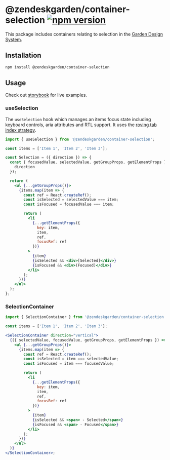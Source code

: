 # @zendeskgarden/container-selection [![npm version][npm version badge]][npm version link]

[npm version badge]: https://flat.badgen.net/npm/v/@zendeskgarden/container-selection
[npm version link]: https://www.npmjs.com/package/@zendeskgarden/container-selection

This package includes containers relating to selection in the
[Garden Design System](https://zendeskgarden.github.io/).

## Installation

```sh
npm install @zendeskgarden/container-selection
```

## Usage

Check out [storybook](https://zendeskgarden.github.io/react-containers) for live
examples.

### useSelection

The `useSelection` hook which manages an items focus state including keyboard controls,
aria attributes and RTL support. It uses the
[roving tab index strategy](https://www.w3.org/TR/wai-aria-practices/#kbd_roving_tabindex).

```jsx
import { useSelection } from '@zendeskgarden/container-selection';

const items = ['Item 1', 'Item 2', 'Item 3'];

const Selection = ({ direction }) => {
  const { focusedValue, selectedValue, getGroupProps, getElementProps } = useSelection({
    direction
  });

  return (
    <ul {...getGroupProps()}>
      {items.map(item => {
        const ref = React.createRef();
        const isSelected = selectedValue === item;
        const isFocused = focusedValue === item;

        return (
          <li
            {...getElementProps({
              key: item,
              item,
              ref,
              focusRef: ref
            })}
          >
            {item}
            {isSelected && <div>[Selected]</div>}
            {isFocused && <div>(Focused)</div>}
          </li>
        );
      })}
    </ul>
  );
};
```

### SelectionContainer

```jsx
import { SelectionContainer } from '@zendeskgarden/container-selection';

const items = ['Item 1', 'Item 2', 'Item 3'];

<SelectionContainer direction="vertical">
  {({ selectedValue, focusedValue, getGroupProps, getElementProps }) => (
    <ul {...getGroupProps()}>
      {items.map(item => {
        const ref = React.createRef();
        const isSelected = item === selectedValue;
        const isFocused = item === focusedValue;

        return (
          <li
            {...getElementProps({
              key: item,
              item,
              ref,
              focusRef: ref
            })}
          >
            {item}
            {isSelected && <span> - Selected</span>}
            {isFocused && <span> - Focused</span>}
          </li>
        );
      })}
    </ul>
  )}
</SelectionContainer>;
```
